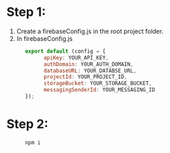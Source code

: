 # Step 1:
  1. Create a firebaseConfig.js in the root project folder.
  2. In firebaseConfig.js 
  ``` javascript
        export default (config = {
              apiKey: YOUR_API_KEY,
              authDomain: YOUR_AUTH_DOMAIN,
              databaseURL: YOUR_DATABSE_URL,
              projectId: YOUR_PROJECT_ID,
              storageBucket: YOUR_STORAGE_BUCKET,
              messagingSenderId: YOUR_MESSAGING_ID
        });
  ```
  
  # Step 2:
  ``` javascript
        npm i
  ```
